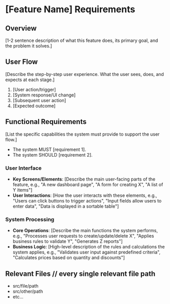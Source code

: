 # [Feature Name] Requirements

## Overview
[1-2 sentence description of what this feature does, its primary goal, and the problem it solves.]

## User Flow
[Describe the step-by-step user experience. What the user sees, does, and expects at each stage.]
1. [User action/trigger]
2. [System response/UI change]
3. [Subsequent user action]
4. [Expected outcome]

## Functional Requirements
[List the specific capabilities the system must provide to support the user flow.]
- The system MUST [requirement 1].
- The system SHOULD [requirement 2].

### User Interface
- **Key Screens/Elements**: [Describe the main user-facing parts of the feature, e.g., "A new dashboard page", "A form for creating X", "A list of Y items"]
- **User Interactions**: [How the user interacts with these elements, e.g., "Users can click buttons to trigger actions", "Input fields allow users to enter data", "Data is displayed in a sortable table"]

### System Processing
- **Core Operations**: [Describe the main functions the system performs, e.g., "Processes user requests to create/update/delete X", "Applies business rules to validate Y", "Generates Z reports"]
- **Business Logic**: [High-level description of the rules and calculations the system applies, e.g., "Validates user input against predefined criteria", "Calculates prices based on quantity and discounts"]

## Relevant Files // every single relevant file path
- src/file/path
- src/other/path
- etc... 